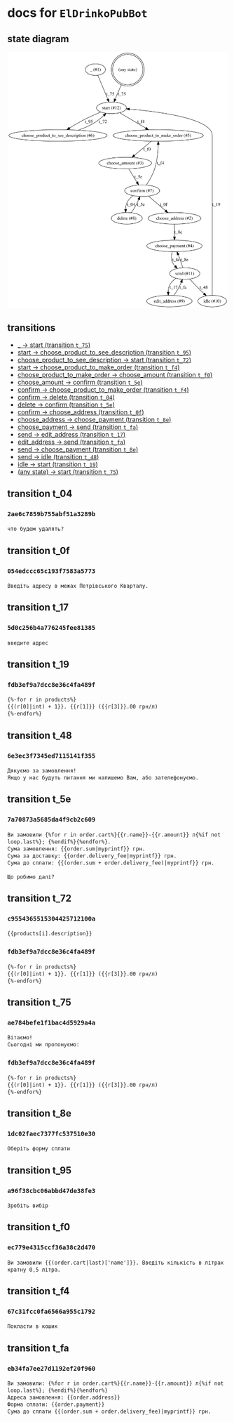 # docs for `ElDrinkoPubBot`

## state diagram

![](./states.svg)

## transitions

* [_ -> start (transition `t_75`)](#transition-t_75)
* [start -> choose_product_to_see_description (transition `t_95`)](#transition-t_95)
* [choose_product_to_see_description -> start (transition `t_72`)](#transition-t_72)
* [start -> choose_product_to_make_order (transition `t_f4`)](#transition-t_f4)
* [choose_product_to_make_order -> choose_amount (transition `t_f0`)](#transition-t_f0)
* [choose_amount -> confirm (transition `t_5e`)](#transition-t_5e)
* [confirm -> choose_product_to_make_order (transition `t_f4`)](#transition-t_f4)
* [confirm -> delete (transition `t_04`)](#transition-t_04)
* [delete -> confirm (transition `t_5e`)](#transition-t_5e)
* [confirm -> choose_address (transition `t_0f`)](#transition-t_0f)
* [choose_address -> choose_payment (transition `t_8e`)](#transition-t_8e)
* [choose_payment -> send (transition `t_fa`)](#transition-t_fa)
* [send -> edit_address (transition `t_17`)](#transition-t_17)
* [edit_address -> send (transition `t_fa`)](#transition-t_fa)
* [send -> choose_payment (transition `t_8e`)](#transition-t_8e)
* [send -> idle (transition `t_48`)](#transition-t_48)
* [idle -> start (transition `t_19`)](#transition-t_19)
* [(any state) -> start (transition `t_75`)](#transition-t_75)

## transition t_04

### `2ae6c7859b755abf51a3289b`

```
что будем удалять?

```

## transition t_0f

### `054edccc65c193f7583a5773`

```
Введіть адресу в межах Петрівського Кварталу.

```

## transition t_17

### `5d0c256b4a776245fee81385`

```
введите адрес

```

## transition t_19

### `fdb3ef9a7dcc8e36c4fa489f`

```
{%-for r in products%}
{{(r[0]|int) + 1}}. {{r[1]}} ({{r[3]}}.00 грн/л)
{%-endfor%}

```

## transition t_48

### `6e3ec3f7345ed7115141f355`

```
Дякуємо за замовлення!
Якщо у нас будуть питання ми напишемо Вам, або зателефонуємо.

```

## transition t_5e

### `7a70873a5685da4f9cb2c609`

```
Ви замовили {%for r in order.cart%}{{r.name}}-{{r.amount}} л{%if not loop.last%}; {%endif%}{%endfor%}.
Сума замовлення: {{order.sum|myprintf}} грн.
Сума за доставку: {{order.delivery_fee|myprintf}} грн.
Сума до сплати: {{(order.sum + order.delivery_fee)|myprintf}} грн.

Що робимо далі?

```

## transition t_72

### `c9554365515304425712100a`

```
{{products[i].description}}

```

### `fdb3ef9a7dcc8e36c4fa489f`

```
{%-for r in products%}
{{(r[0]|int) + 1}}. {{r[1]}} ({{r[3]}}.00 грн/л)
{%-endfor%}

```

## transition t_75

### `ae784befe1f1bac4d5929a4a`

```
Вітаємо!
Сьогодні ми пропонуємо:

```

### `fdb3ef9a7dcc8e36c4fa489f`

```
{%-for r in products%}
{{(r[0]|int) + 1}}. {{r[1]}} ({{r[3]}}.00 грн/л)
{%-endfor%}

```

## transition t_8e

### `1dc02faec7377fc537510e30`

```
Оберіть форму сплати

```

## transition t_95

### `a96f38cbc06abbd47de38fe3`

```
Зробіть вибір

```

## transition t_f0

### `ec779e4315ccf36a38c2d470`

```
Ви замовили {{(order.cart|last)['name']}}. Введіть кількість в літрах кратну 0,5 літра.

```

## transition t_f4

### `67c31fcc0fa6566a955c1792`

```
Покласти в кошик

```

## transition t_fa

### `eb34fa7ee27d1192ef20f960`

```
Ви замовили: {%for r in order.cart%}{{r.name}}-{{r.amount}} л{%if not loop.last%}; {%endif%}{%endfor%}
Адреса замовлення: {{order.address}}
Форма сплати: {{order.payment}}
Сума до сплати {{(order.sum + order.delivery_fee)|myprintf}} грн.

```

